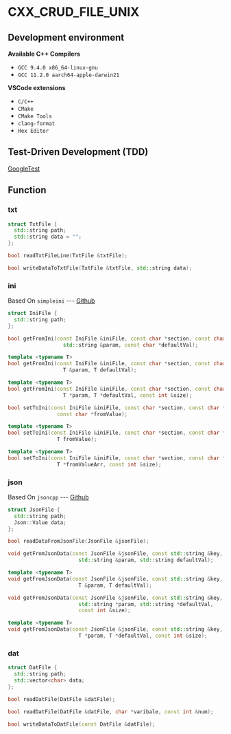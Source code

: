# CXX_CRUD_FILE_UNIX

## Development environment

**Available C++ Compilers**

- `GCC 9.4.0 x86_64-linux-gnu`
- `GCC 11.2.0 aarch64-apple-darwin21`

**VSCode extensions**

- `C/C++`
- `CMake`
- `CMake Tools`
- `clang-format`
- `Hex Editor`

## Test-Driven Development (TDD)

[GoogleTest](http://google.github.io/googletest/quickstart-cmake.html)

## Function

### txt

```cxx
struct TxtFile {
  std::string path;
  std::string data = "";
};

bool readTxtFileLine(TxtFile &txtFile);

bool writeDataToTxtFile(TxtFile &txtFile, std::string data);
```

### ini

Based On `simpleini` --- [Github](https://github.com/brofield/simpleini)

```cxx
struct IniFile {
  std::string path;
};

bool getFromIni(const IniFile &iniFile, const char *section, const char *key,
                  std::string &param, const char *defaultVal);

template <typename T>
bool getFromIni(const IniFile &iniFile, const char *section, const char *key,
                  T &param, T defaultVal);

template <typename T>
bool getFromIni(const IniFile &iniFile, const char *section, const char *key,
                  T *param, T *defaultVal, const int &size);

bool setToIni(const IniFile &iniFile, const char *section, const char *key,
                const char *fromValue);

template <typename T>
bool setToIni(const IniFile &iniFile, const char *section, const char *key,
                T fromValue);

template <typename T>
bool setToIni(const IniFile &iniFile, const char *section, const char *key,
                T *fromValueArr, const int &size);
```

### json

Based On `jsoncpp` --- [Github](https://github.com/open-source-parsers/jsoncpp)

```cxx
struct JsonFile {
  std::string path;
  Json::Value data;
};

bool readDataFromJsonFile(JsonFile &jsonFile);

void getFromJsonData(const JsonFile &jsonFile, const std::string &key,
                       std::string &param, std::string defaultVal);

template <typename T>
void getFromJsonData(const JsonFile &jsonFile, const std::string &key,
                       T &param, T defaultVal);

void getFromJsonData(const JsonFile &jsonFile, const std::string &key,
                       std::string *param, std::string *defaultVal,
                       const int &size);

template <typename T>
void getFromJsonData(const JsonFile &jsonFile, const std::string &key,
                       T *param, T *defaultVal, const int &size);
```

### dat

```cxx
struct DatFile {
  std::string path;
  std::vector<char> data;
};

bool readDatFile(DatFile &datFile);

bool readDatFile(DatFile &datFile, char *varibale, const int &num);

bool writeDataToDatFile(const DatFile &datFile);
```